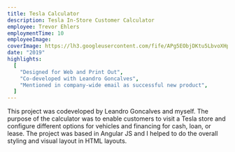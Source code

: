 ```yaml
---
title: Tesla Calculator
description: Tesla In-Store Customer Calculator
employee: Trevor Ehlers
employmentTime: 10
employeeImage:
coverImage: https://lh3.googleusercontent.com/fife/APg5EObjDKtu5LbvoXHpfrf7wmppO6CYzhAfgi0ThTG-SLC_XUtTK-mARMIyVCiNRjJpbrtzwvbfm4U9XPYFPNy-eNSG1fl2DadQY1C3-m7Wz492DdLbG2Je_uLKXhX4nY0df2jXSIZSuI8PVWwHfbkOfGIzUUmdUtUCcSH8gzXbdpfDrnPd0VSrr_P0Nk0CrGOcaZcsvP7K5Umf3lJ2mvlDj-fXN3w191jcJvUGmYjj4aK8aN_Q76o9RLYc1NZqJ6WMLeZ2Bcy2qYd9J9gy9QOg408LYtlyErkMc85oHatEF8u_uX8BmqIMPIOPNmswLUzzWD0UMlITkqKBIrFiNkmqrL4kmvEkc9pIFOHKGqqYM__Od4ZESojMt3F8dhj1XQUX-NG-dmNZs9vDK-jG4ew1U1DpZckYcGT9ZH_fW353PN2NzsHPwtmvT3-XLgOugNx5F9k8924vSGLAiBp9wrVdMpuSK0hvDOmaidrbS39dxtw8LF5kA0E0lhJHPH0QL1m2SzxCa-0SPrHOYf9IXzMrQyfCqYWF3KGOeNFHrWpF2E6viJIFbMMYZDm2WVmS_wS9BMwpP620QftKJL8KvU_1BAlbgatgVQU_3InL-15SWjN8WGRP1y7Plh9TVJcRi5qsEQuOmhZ7wbwLbHgz6A_0gugqWZuEXF2ZzygCnezSglKUez0wT0ELmmNjdxeeEOYRODeJoSt6HvwEYgQ0BVYT8HdhjZnkYdvtju1byluZscOdAUZ8AfBdX-ab2uLiIgFIlfuYQWWJrLeevrIFY8368OZ-EEaoS8wEtWULGdORLthmWas1yz_-O5db5X0EwvRLRwqlDl3M8QVeRMOZISPrtCIQHpt4xidd4qXAW_mcWtQNykpOgECHbyPtu1u4DvB71KRmIZYqJkBPIKjE8BNukIBVkXXYC3I1a7OcTOIIYOW5FM4J_iSlAyCohyj7T7v8l5KO-z9TpEMlyRKsUlbc3xzMUZygfCR7s_YWC8UWFnemaZpsupau4PQ3MjtGjKJkpfmBfKSDxlwzDda574s1cFXq3JaBw82GJ96AkoEbrNtpw-mIlcPY2JtyNh3HWuEXBrLkVCEdDHRNI8VmI0OqZTXwMsLxjEyJNS2bVftOotkZRysA7SZRthiTlmOZnPilVdWS42XRMCkazK9tLR8Ui7745RowvrXatP08AihvSYUOWRVtqpX9TL2LsAQ4q1dvRb1uK2DFj7nGuBsbi-3Zji_BYitgpZVnvl8Czg5cWZ8bDmfWs2cy5O33rTEiwik974Z9aQcHGxLkZIJVnCf_ZbnKH-gKa1FfpaQd3FJDE20WDaMFR_ZhPAcYhPwCWBQ7hnNzWqoEjrMTd-o5L2UpUO3UkZ2-x4xJ_uhG0KPQBGu7HYw_I6uv35D9MjHUvJ42TUDxh9vIqLgGXQwsavO0tkGNyiAcmlsmXP1aEgRRtw85hxtlVF-0ftBid4LMFpcL2ywGa0fxs0ERz9JgbGMIRE98-739KibJNxpSpnHsRk5Q4hKFKmm2_rjwslLbkNrKRBZ96pqDd92DhddgTbArPTMcjjfaMTf3YU5i7A=w1275-h1222
date: "2019"
highlights:
  [
    "Designed for Web and Print Out",
    "Co-developed with Leandro Goncalves",
    "Mentioned in company-wide email as successful new product",
  ]
---
```


This project was codeveloped by Leandro Goncalves and myself. The purpose of the calculator was to enable customers to visit a Tesla store and configure different options for vehicles and financing for cash, loan, or lease. The project was based in Angular JS and I helped to do the overall styling and visual layout in HTML layouts.
